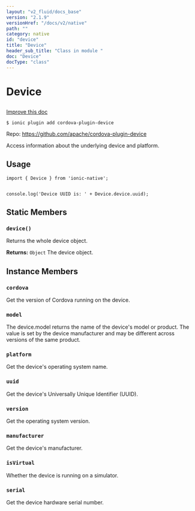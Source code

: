 ```yaml
---
layout: "v2_fluid/docs_base"
version: "2.1.9"
versionHref: "/docs/v2/native"
path: ""
category: native
id: "device"
title: "Device"
header_sub_title: "Class in module "
doc: "Device"
docType: "class"
---
```








<h1 class="api-title">
  
  Device
  

  

  

</h1>

<a class="improve-v2-docs" href="http://github.com/driftyco/ionic-native/edit/master/src/plugins/device.ts#L27">
  Improve this doc
</a>



<!-- decorators -->


<pre><code>$ ionic plugin add cordova-plugin-device</code></pre>
<p>Repo:
  <a href="https://github.com/apache/cordova-plugin-device">
    https://github.com/apache/cordova-plugin-device
  </a>
</p>

<!-- description -->

<p>Access information about the underlying device and platform.</p>



<!-- @usage tag -->

<h2>Usage</h2>

<pre><code class="lang-typescript">import { Device } from &#39;ionic-native&#39;;


console.log(&#39;Device UUID is: &#39; + Device.device.uuid);
</code></pre>




<!-- @property tags -->


<h2>Static Members</h2>

<div id="device"></div>
<h3><code>device()</code>
  
</h3>


Returns the whole device object.







<div class="return-value" markdown="1">
  <i class="icon ion-arrow-return-left"></i>
  <b>Returns:</b> 
<code>Object</code> The device object.
</div>




<!-- methods on the class -->

<h2>Instance Members</h2>
<div id="cordova"></div>
<h3>
  <code>cordova</code>
  

</h3>
Get the version of Cordova running on the device.




<div id="model"></div>
<h3>
  <code>model</code>
  

</h3>
The device.model returns the name of the device's model or product. The value is set
by the device manufacturer and may be different across versions of the same product.




<div id="platform"></div>
<h3>
  <code>platform</code>
  

</h3>
Get the device's operating system name.




<div id="uuid"></div>
<h3>
  <code>uuid</code>
  

</h3>
Get the device's Universally Unique Identifier (UUID).




<div id="version"></div>
<h3>
  <code>version</code>
  

</h3>
Get the operating system version.




<div id="manufacturer"></div>
<h3>
  <code>manufacturer</code>
  

</h3>
Get the device's manufacturer.




<div id="isVirtual"></div>
<h3>
  <code>isVirtual</code>
  

</h3>
Whether the device is running on a simulator.




<div id="serial"></div>
<h3>
  <code>serial</code>
  

</h3>
Get the device hardware serial number.








<!-- other classes -->

<!-- end other classes -->

<!-- interfaces -->

<!-- end interfaces -->

<!-- related link --><!-- end content block -->


<!-- end body block -->

